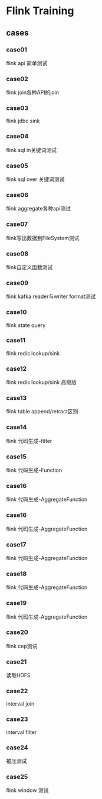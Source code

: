 # Flink Training 

## cases

### case01
flink api 简单测试

### case02
flink join各种API的join

### case03
flink jdbc sink

### case04
flink sql in关键词测试

### case05
flink sql over 关键词测试

### case06
flink aggregate各种api测试

### case07
flink写出数据到FileSystem测试

### case08
flink自定义函数测试

### case09
flink kafka reader与writer format测试

### case10
flink state query

### case11
flink redis lookup/sink

### case12
flink redis lookup/sink 高级版

### case13
flink table append/retract区别

### case14
flink 代码生成-filter

### case15
flink 代码生成-Function

### case16
flink 代码生成-AggregateFunction

### case16
flink 代码生成-AggregateFunction

### case17
flink 代码生成-AggregateFunction

### case18
flink 代码生成-AggregateFunction

### case19
flink 代码生成-AggregateFunction

### case20
flink cep测试

### case21
读取HDFS

### case22
interval join

### case23
interval filter

### case24
被压测试

### case25
flink window 测试